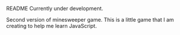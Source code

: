 README
Currently under development.

Second version of minesweeper game.
This is a little game that I am creating to help me learn JavaScript.
